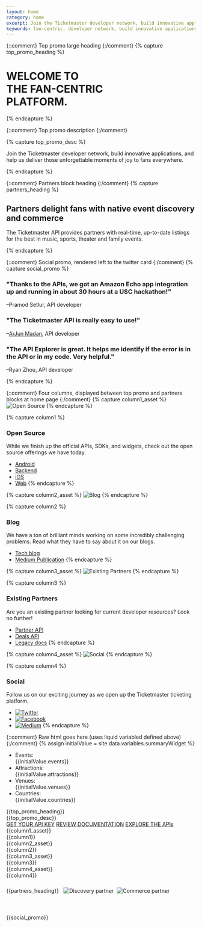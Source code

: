 ```yaml
---
layout: home
category: home
excerpt: Join the Ticketmaster developer network, build innovative applications, and help us deliver those unforgettable moments of joy to fans everywhere.
keywords: fan-centric, developer network, build innovative applications
---
```


{::comment}
Top promo large heading
{:/comment}
{% capture top_promo_heading %}

# WELCOME TO <br/>THE FAN-CENTRIC<br/>PLATFORM.

{% endcapture %}

{::comment}
Top promo description
{:/comment}


{% capture top_promo_desc %}

Join the Ticketmaster developer network, build innovative applications, and help us deliver those unforgettable moments of joy to fans everywhere.

{% endcapture %}


{::comment}
Partners block heading
{:/comment}
{% capture partners_heading %}

## Partners delight fans with native event discovery and commerce

The Ticketmaster API provides partners with real-time, up-to-date listings for the best in music, sports, theater and family events.

{% endcapture %}

{::comment}
Social promo, rendered left to the twitter card
{:/comment}
{% capture social_promo %}

### "Thanks to the APIs, we got an Amazon Echo app integration up and running in about 30 hours at a USC hackathon!"
–Pramod Setlur, API developer

### "The Ticketmaster API is really easy to use!"
–[ArJun Madan](http://blog.arjunmadan.xyz/2016/03/17/the-ticketmaster-dev-jam/), API developer

### "The API Explorer is great. It helps me identify if the error is in the API or in my code. Very helpful."
–Ryan Zhou, API developer

{% endcapture %}

{::comment}
Four columns, displayed between top promo and partners blocks at home page
{:/comment}
{% capture column1_asset %}
![Open Source](/assets/img/home/ic-brick-lg-p-2.svg)
{% endcapture %}

{% capture column1 %}

### Open Source

While we finish up the official APIs, SDKs, and widgets, check out the open source offerings we have today.

* [Android](http://code.ticketmaster.com/#android-projects)
* [Backend](http://code.ticketmaster.com/#backend-projects)
* [iOS](http://code.ticketmaster.com/#iOS-projects)
* [Web](http://code.ticketmaster.com/#web-projects)
{% endcapture %}

{% capture column2_asset %}
![Blog](/assets/img/home/ic-scroll-lg-p-2-b.svg)
{% endcapture %}

{% capture column2 %}

### Blog

We have a ton of brilliant minds working on some incredibly challenging problems. Read what they have to say about it on our blogs.

* [Tech blog](http://tech.ticketmaster.com)
* [Medium Publication](https://medium.com/ticketmaster-tech)
{% endcapture %}

{% capture column3_asset %}
![Existing Partners](/assets/img/home/ic-helmet-lg-p-1-a.svg)
{% endcapture %}

{% capture column3 %}

### Existing Partners

Are you an existing partner looking for current developer resources? Look no further!

* [Partner API](/products-and-docs/apis/partner/)
* [Deals API](/products-and-docs/apis/deals-api/)
* [Legacy docs](http://apidocs.ticketmaster.com/)
{% endcapture %}

{% capture column4_asset %}
![Social](/assets/img/home/ic-blocks-lg-p-1-b.svg)
{% endcapture %}

{% capture column4 %}

### Social

Follow us on our exciting journey as we open up the Ticketmaster ticketing platform.

* [![Twitter](/assets/img/ic-twitter.svg)](https://twitter.com/tmTech)
* [![Facebook](/assets/img/ic-facebook.svg)](https://www.facebook.com/TicketmasterTech)
* [![Medium](/assets/img/ic-medium.svg)](https://medium.com/ticketmaster-tech)
{% endcapture %}

{::comment}
Raw html goes here (uses liquid variabled defined above)
{:/comment}
{% assign initialValue = site.data.variables.summaryWidget %}
<div id="top-promo" class="slice-top-right slice-bottom-right promo xs-center">
    <div class="row">
        <div class="row-container wrap-overflow">
        <ul class="events-tracker events-tracker_col-view events-tracker_col-blue">
            <li class="events-tracker__item">
                <div class="events-tracker__title">Events: </div>
                <div id="js-events-counter" class="events-tracker__counter">{{initialValue.events}}</div>
            </li>
            <li class="events-tracker__item">
                <div class="events-tracker__title">Attractions: </div>
                <div id="js-attractions-counter" class="events-tracker__counter">{{initialValue.attractions}}</div>
            </li>
            <li class="events-tracker__item">
                <div class="events-tracker__title">Venues: </div>
                <div id="js-venues-counter" class="events-tracker__counter">{{initialValue.venues}}</div>
            </li>
            <li class="events-tracker__item">
                <div class="events-tracker__title">Countries: </div>
                <div id="js-countries-counter" class="events-tracker__counter">{{initialValue.countries}}</div>
            </li>
        </ul>
<div class="col-xs-12 white normal-float" markdown="1">
{{top_promo_heading}}
</div>
<div class="col-xs-12 col-sm-11 col-md-10 description normal-float" markdown="1">
{{top_promo_desc}}
</div>
<div class="col-xs-12 button-block normal-float">
    <a href="https://developer-acct.ticketmaster.com/user/login" class="tm-btn tm-btn-white rightarrow">GET YOUR API KEY</a>
    <a href="{{"/products-and-docs/apis/getting-started/" | prepend: site.baseurl}}" class="tm-btn tm-btn-transparent rightarrow">REVIEW DOCUMENTATION</a>
    <a href="{{"/api-explorer/" | prepend: site.baseurl}}" class="tm-btn tm-btn-transparent">EXPLORE THE APIs</a>
</div>
        </div>
        <div class="clearfix"></div>
    </div>
</div>
<div class="row xs-center columns">
<div class="row-container">
    <div class="col-xs-12 col-lg-3 xs-border-bottom">
        <div class="content" style="display: block;">
            <div class="row">
<div class="col-xs-12 col-sm-4 col-lg-12" markdown="1">
{{column1_asset}}
</div>
<div class="col-xs-12 col-sm-8 col-lg-12" markdown="1">
{{column1}}
</div>
</div>
</div>
    </div>
    <div class="col-xs-12 col-lg-3 xs-border-bottom">
        <div class="content" style="display: block;">
            <div class="row">
<div class="col-xs-12 col-sm-4 col-lg-12" markdown="1">
{{column2_asset}}
</div>
<div class="col-xs-12 col-sm-8 col-lg-12" markdown="1">
{{column2}}
</div>
</div>
</div>
    </div>
    <div class="col-xs-12 col-lg-3 xs-border-bottom">
        <div class="content" style="display: block;">
            <div class="row">
<div class="col-xs-12 col-sm-4 col-lg-12" markdown="1">
{{column3_asset}}
</div>
<div class="col-xs-12 col-sm-8 col-lg-12" markdown="1">
{{column3}}
</div>
</div>
</div>
    </div>
    <div class="col-xs-12 col-lg-3 xs-border-bottom">
        <div class="content social" style="display: block;">
            <div class="row">
<div class="col-xs-12 col-sm-4 col-lg-12" markdown="1">
{{column4_asset}}
</div>
<div class="col-xs-12 col-sm-8 col-lg-12" markdown="1">
{{column4}}
</div>
</div>
</div>
    </div>
</div>
</div>

<div id="bottom-promo" class="slice-top-right promo xs-center">
    <div class="row">
        <div class="row-container">
<div class="col-xs-12" markdown="1" style="padding-top: 24px;">
{{partners_heading}}
<img src="/assets/img/home/discovery-partner.png" style="margin-left: 8px;" alt="Discovery partner"/><img src="/assets/img/home/commerce-partner.png" style="margin-left: 8px;" alt="Commerce partner"/>
</div>
        </div>
<div class="social-buttons col-xs-12" style="visibility: hidden;">
    <a href="#"><img src="/assets/img/home/ic_fb.png" alt="Facebook"></a>
    <a href="#"><img src="/assets/img/home/ic_groupon.png" alt="Groupon"></a>
    <a href="#"><img src="/assets/img/home/ic_ret.png" alt="Retailmenot"></a>
    <a href="#"><img src="/assets/img/home/ic_fb.png" alt="Facebook"></a>
    <a href="#"><img src="/assets/img/home/ic_groupon.png" alt="Groupon"></a>
    <a href="#"><img src="/assets/img/home/ic_ret.png" alt="Retailmenot"></a>
    <a href="#"><img src="/assets/img/home/ic_fb.png" alt="Facebook"></a>
</div>
    </div>
</div>

<div id="promo-social" class="row">
    <div class="row-container">
<div class="col-xs-12 col-lg-6" style="padding-top: 20px;" markdown="1">
{{social_promo}}

</div>
        <div class="col-xs-12 col-lg-6">
        <div id="timeline"></div>
        <script type="text/javascript" src="https://platform.twitter.com/widgets.js"></script>
        <script>                      
            twttr.widgets.createTimeline(  
                    '677152457621823488',
                    document.getElementById('timeline'),
                    {
                        width: '550',
                        height: '420',
                        related: 'twitterdev,twitterapi'
                    }).then(function (el) {        
                });
            </script>
        </div>
    </div>
</div>
